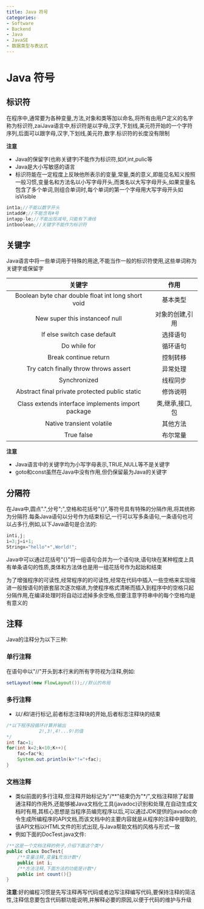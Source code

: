 ```yaml
---
title: Java 符号
categories:
- Software
- Backend
- Java
- JavaSE
- 数据类型与表达式
---
```

# Java 符号

## 标识符

在程序中,通常要为各种变量,方法,对象和类等加以命名,将所有由用户定义的名字称为标识符,zaiJava语言中,标识符是以字母,汉字,下划线,美元符开始的一个字符序列,后面可以跟字母,汉字,下划线,美元符,数字.标识符的长度没有限制

**注意**

- Java的保留字(也称关键字)不能作为标识符,如if,int,pulic等
- Java是大小写敏感的语言
- 标识符能在一定程度上反映他所表示的变量,常量,类的意义,即能见名知义按照一般习惯,变量名和方法名以小写字母开头,而类名以大写字母开头,如果变量名包含了多个单词,则组合单词时,每个单词的第一个字母用大写字母开头如isVisible

```java
int1a;//不能以数字开头
intadd#;//不能含有#号
intapp-le;//不能出现减号,只能有下滑线
intboolean;//关键字不能作为标识符
```

## 关键字

Java语言中将一些单词用于特殊的用途,不能当作一般的标识符使用,这些单词称为关键字或保留字

关键字|作用
:---:|:---:
Boolean byte char double float int long short void	|基本类型
New super this instanceof null|	对象的创建,引用
If else switch case default |	选择语句
Do while for | 循环语句
Break continue return|	控制转移
Try catch finally throw throws assert|	异常处理
Synchronized |	线程同步
Abstract final private protected public static| 	修饰说明
Class extends interface implements import package	|类,继承,接口,包
Native transient volatile |	其他方法
True false	|布尔常量
**注意**

- Java语言中的关键字均为小写字母表示,TRUE,NULL等不是关键字
- goto和const虽然在Java中没有作用,但仍保留最为Java的关键字

## 分隔符

在Java中,圆点".",分号";",空格和花括号"{}",等符号具有特殊的分隔作用,将其统称为分隔符.每条Java语句以分号作为结束标记,一行可以写多条语句,一条语句也可以占多行,例如,以下Java语句是合法的:
```java
inti,j;
i=3;j=i+1;
Stringx="hello"+",World!";
```
Java中可以通过花括号"{}"将一组语句合并为一个语句块,语句块在某种程度上具有单条语句的性质,类体和方法体也是用一组花括号作为起始和结束

为了增强程序的可读性,经常程序的的可读性,经常在代码中插入一些空格来实现缩进一般按语句的嵌套层次逐次缩进,为使程序格式清晰而插入到程序中的空格只起分隔作用,在编译处理时将自动过滤掉多余空格,但要注意字符串中的每个空格均是有意义的

## 注释

Java的注释分为以下三种:
### 单行注释

在语句中以"//"开头到本行末的所有字符视为注释,例如:

```java
setLayout(new FlowLayout());//默认的布局
```

### 多行注释

- 以/*和*/进行标记,前者标志注释块的开始,后者标志注释块的结束

```java
/*以下程序段循环计算并输出
			2!,3!,4!...9!的值
*/
int fac=1;
for(int k=2;k<10;K++){
	fac=fac*k;
	System.out.println(k+"!="+fac);
}
```

### 文档注释

- 类似前面的多行注释,但注释开始标记为"/**"结束仍为"\*/",文档注释除了起普通注释的作用外,还能够被Java文档化工具(javadoc)识别和处理,在自动生成文档时有用,其核心思想是当程序员编完程序以后,可以通过JDK提供的javadoc命令生成所编程序的API文档,而该文档中的主要内容就是从程序的注释中提取的,该API文档以HTML文件的形式出现,与Java帮助文档的风格与形式一致
- 例如下面的DocTest.java文件:

```java
/**这是一个文档注释的例子,介绍下面这个类*/
public class DocTest{
	/**变量注释,变量i充当计数*/
	public int i;
	/**方法注释,下面方法的功能是计数*/
	public int count(){}
}
```

**注意**:好的编程习惯是先写注释再写代码或者边写注释编写代码,要保持注释的简洁性,注释信息要包含代码额功能说明,并解释必要的原因,以便于代码的维护与升级